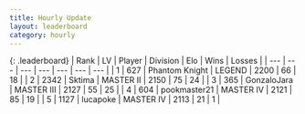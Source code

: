 ```yaml
---
title: Hourly Update
layout: leaderboard
category: hourly
---
```


{: .leaderboard}
| Rank | LV | Player | Division | Elo | Wins | Losses |
| --- | --- | --- | --- | --- | --- | --- |
| <span data-change="0">1</span> | 627 | <span title="ID: 742939">Phantom Knight</span> | LEGEND | <span data-change="0">2200</span> | <span data-change="0">66</span> | <span data-change="0">18</span> |
| <span data-change="0">2</span> | 2342 | <span title="ID: 353063">Sktima</span> | MASTER II | <span data-change="0">2150</span> | <span data-change="0">75</span> | <span data-change="0">24</span> |
| <span data-change="0">3</span> | 365 | <span title="ID: 650626">GonzaloJara</span> | MASTER III | <span data-change="2">2127</span> | <span data-change="3">55</span> | <span data-change="2">25</span> |
| <span data-change="1">4</span> | 604 | <span title="ID: 652474">pookmaster21</span> | MASTER IV | <span data-change="18">2121</span> | <span data-change="1">85</span> | <span data-change="0">19</span> |
| <span data-change="-1">5</span> | 1127 | <span title="ID: 41925">lucapoke</span> | MASTER IV | <span data-change="0">2113</span> | <span data-change="0">21</span> | <span data-change="0">1</span> |